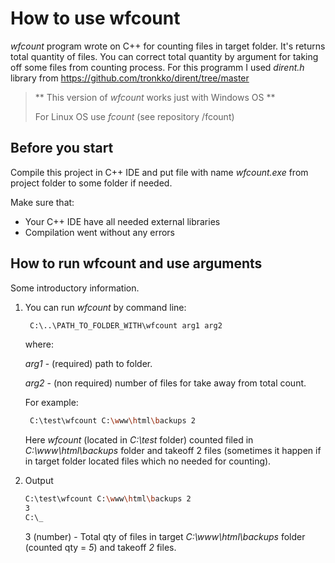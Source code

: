 # How to use wfcount

*wfcount* program wrote on C++ for counting files in target folder.
It's returns total quantity of files. You can correct total quantity by argument for taking off some files from counting process. 
For this programm I used *dirent.h* library from https://github.com/tronkko/dirent/tree/master

> ** This version of *wfcount* works just with Windows OS **
>
> For Linux OS use *fcount* (see repository /fcount)


## Before you start

Compile this project in C++ IDE and put file with name *wfcount.exe* from project folder to some folder if needed. 

Make sure that:
- Your C++ IDE have all needed external libraries
- Compilation went without any errors

## How to run wfcount and use arguments

Some introductory information.

1. You can run *wfcount* by command line:

   ```bash
    C:\..\PATH_TO_FOLDER_WITH\wfcount arg1 arg2
   ```
   where:

      *arg1* - (required) path to folder.

      *arg2* - (non required) number of files for take away from total count.

   For example:

   ```bash
    C:\test\wfcount C:\www\html\backups 2
   ```

   Here *wfcount* (located in *C:\test* folder) counted filed in *C:\www\html\backups* folder and takeoff 2 files (sometimes it happen if in target folder located files which no needed for counting).

2. Output 

   ```bash
   C:\test\wfcount C:\www\html\backups 2
   3
   C:\_
   ```
      3 (number) - Total qty of files in target *C:\www\html\backups* folder (counted qty = *5*)  and takeoff *2* files.
